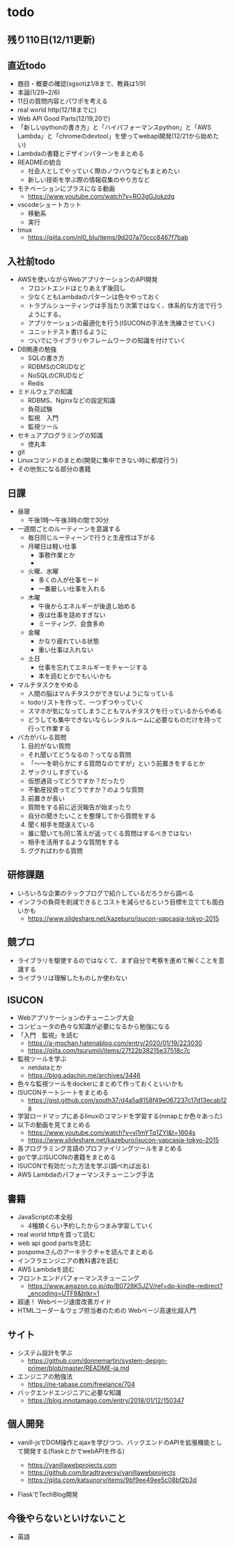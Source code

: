 # todo

## 残り110日(12/11更新)

## 直近todo
- 題目・概要の確認(sgsotは1/8まで、教員は1/9)
- 本論(1/29~2/6)
- 11日の質問内容とパワポを考える
- real world http(12/18までに)
- Web API Good Parts(12/19,20で)
- 「新しいpythonの書き方」と「ハイパフォーマンスpython」と「AWS Lambda」と「chromeのdevtool」を使ってwebapi開発(12/21から始めたい)
- Lambdaの書籍とデザインパターンをまとめる
- READMEの統合
  - 社会人としてやっていく際のノウハウなどもまとめたい
  - 新しい技術を学ぶ際の情報収集のやり方など
- モチベーションにプラスになる動画
  - https://www.youtube.com/watch?v=RO3gGJokzdg
- vscodeショートカット
  - 移動系
  - 実行
- tmux
  - https://qiita.com/nl0_blu/items/9d207a70ccc8467f7bab

## 入社前todo
- AWSを使いながらWebアプリケーションのAPI開発
  - フロントエンドはとりあえず後回し
  - 少なくともLambdaのパターンは色々やっておく
  - トラブルシューティングは手当たり次第ではなく、体系的な方法で行うようにする。
  - アプリケーションの最適化を行う(ISUCONの手法を洗練させていく)
  - ユニットテスト書けるように
  - ついでにライブラリやフレームワークの知識を付けていく
- DB関連の勉強
  - SQLの書き方
  - RDBMSのCRUDなど
  - NoSQLのCRUDなど
  - Redis
- ミドルウェアの知識
  - RDBMS、Nginxなどの設定知識
  - 負荷試験
  - 監視　入門
  - 監視ツール
- セキュアプログラミングの知識
  - 徳丸本
- git
- Linuxコマンドのまとめ(開発に集中できない時に都度行う)
- その他気になる部分の書籍

## 日課
- 昼寝
  - 午後1時〜午後3時の間で30分
- 一週間ごとのルーティーンを意識する
  - 毎日同じルーティーンで行うと生産性は下がる
  - 月曜日は軽い仕事
    - 事務作業とか
    - 
  - 火曜、水曜
    - 多くの人が仕事モード
    - 一番厳しい仕事を入れる
  - 木曜
    - 午後からエネルギーが後退し始める
    - 夜は仕事を詰めすぎない
    - ミーティング、会食多め
  - 金曜
    - かなり疲れている状態
    - 重い仕事は入れない
  - 土日
    - 仕事を忘れてエネルギーをチャージする
    - 本を読むとかでもいいかも
- マルチタスクをやめる
  - 人間の脳はマルチタスクができないようになっている
  - todoリストを作って、一つずつやっていく
  - スマホが気になってしまうこともマルチタスクを行っているからやめる
  - どうしても集中できないならレンタルルームに必要なものだけを持って行って作業する
- バカがバレる質問
  1. 目的がない質問
    - それ聞いてどうなるの？ってなる質問
    - 「〜〜を明らかにする質問なのですが」という前置きをするとか
  2. ザックリしすぎている
    - 仮想通貨ってどうですか？だったり
    - 不動産投資ってどうですか？のような質問
  3. 前置きが長い
    - 質問をする前に近況報告が始まったり
    - 自分の聞きたいことを整理してから質問をする
  4. 聞く相手を間違えている
    - 誰に聞いても同じ答えが返ってくる質問はするべきではない
    - 相手を活用するような質問をする
  5. ググればわかる質問

## 研修課題
- いろいろな企業のテックブログで紹介しているだろうから調べる
- インフラの負荷を削減できるとコストを減らせるという目標を立てても面白いかも
  - https://www.slideshare.net/kazeburo/isucon-yapcasia-tokyo-2015

## 競プロ
- ライブラリを駆使するのではなくて、まず自分で考察を進めて解くことを意識する
- ライブラリは理解したものしか使わない

## ISUCON
- Webアプリケーションのチューニング大会
- コンピュータの色々な知識が必要になるから勉強になる
- 「入門　監視」を読む
  - https://a-mochan.hatenablog.com/entry/2020/01/19/223030
  - https://qiita.com/tsurumiii/items/27f22b38215e37518c7c
- 監視ツールを学ぶ
  - netdataとか
  - https://blog.adachin.me/archives/3446
- 色々な監視ツールをdockerにまとめて作っておくといいかも
- ISUCONチートシートをまとめる
  - https://gist.github.com/south37/d4a5a8158f49e067237c17d13ecab12a
- 学習ロードマップにあるlinuxのコマンドを学習する(nmapとか色々あった)
- 以下の動画を見てまとめる
  - https://www.youtube.com/watch?v=vl1mYTq1ZYI&t=1604s
  - https://www.slideshare.net/kazeburo/isucon-yapcasia-tokyo-2015
- 各プログラミング言語のプロファイリングツールをまとめる
- goで学ぶISUCONの書籍をまとめる
- ISUCONで有効だった方法を学ぶ(調べれば出る)
- AWS Lambdaのパフォーマンスチューニング手法

## 書籍
- JavaScriptの本全般
  - 4種類くらい予約したからつまみ学習していく
- real world httpを買って読む
- web api good partsを読む
- pospomeさんのアーキテクチャを読んでまとめる
- インフラエンジニアの教科書2を読む
- AWS Lambdaを読む
- フロントエンドパフォーマンスチューニング
  - https://www.amazon.co.jp/dp/B0728K5JZV/ref=dp-kindle-redirect?_encoding=UTF8&btkr=1
- 超速！ Webページ速度改善ガイド
- HTMLコーダー＆ウェブ担当者のための Webページ高速化超入門

## サイト
- システム設計を学ぶ
  - https://github.com/donnemartin/system-design-primer/blob/master/README-ja.md
- エンジニアの勉強法
  - https://ne-tabase.com/freelance/704
- バックエンドエンジニアに必要な知識
  - https://blog.innotamago.com/entry/2018/01/12/150347

## 個人開発
- vanill-jsでDOM操作とajaxを学びつつ、バックエンドのAPIを拡張機能として開発する(flaskとかでwebAPIを作る)
  - https://vanillawebprojects.com
  - https://github.com/bradtraversy/vanillawebprojects
  - https://qiita.com/katsunory/items/9bf9ee49ee5c08bf2b3d

- FlaskでTechBlog開発

## 今後やらないといけないこと
- 英語
